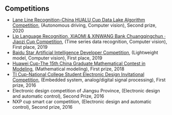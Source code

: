 <h1 id="competitions"></h1>

<h2 style="margin: 60px 0px 10px;">Competitions</h2>

<ul>
  <li>
    <a href="https://dev.ehualu.com/dev/home/competition/competitionDetail?competitionId=1"><autocolor>Lane Line Recognition-China HUALU Cup Data Lake Algorithm Competition</autocolor></a>, (Autonomous driving, Computer vision), Second prize, 2020
  </li>
  <li>
    <a href="https://www.sohu.com/a/359357887_505818"><autocolor>Lip Language Recognition, XIAOMI & XINWANG Bank Chuangqingchun · Jiaozi Cup Competition<autocolor></a>, (Time series data recognition, Computer vision), First place, 2019
  </li>
  <li>
    <a href="https://star.baidu.com/#/news-info?tab=3&id=621579FECC16B9D39F0725B1D973F3C0"><autocolor>Baidu Star Artificial Intelligence Developer Competition<autocolor></a>, (Lightweight model, Computer vision), First place, 2019
  </li>  
  <li>
    <a href="https://news.jiangnan.edu.cn/info/1074/58017.htm"><autocolor>Huawei Cup-The 15th China Graduate Mathematical Contest in Modeling<autocolor></a>, (Mathematical modeling), First prize, 2018
  </li>  
  <li>
    <a href="http://jiangnan.ihwrm.com/index/article/articleinfo.html?doc_id=1535124"><autocolor>TI Cup-National College Student Electronic Design Invitational Competition<autocolor></a>, (Embedded system, analog/digital signal processing), First prize, 2016
  </li>  
  <li>
    Electronic design competition of Jiangsu Province, (Electronic design and automatic control), Second Prize, 2016
  </li>  
  <li>
    NXP cup smart car competition, (Electronic design and automatic control), Second prize, 2016
  </li>  
</ul>
